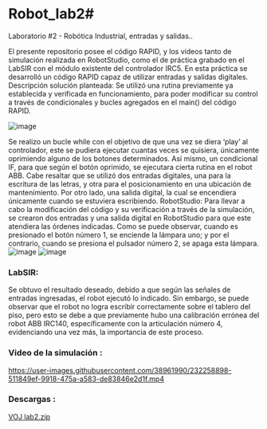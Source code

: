 # Robot_lab2#

Laboratorio #2 - Robótica Industrial, entradas y salidas..



El presente repositorio posee el código RAPID, y los videos tanto de simulación realizada en RobotStudio, como el de práctica grabado en el LabSIR con el módulo existente del controlador IRC5.
En esta práctica se desarrolló un código RAPID capaz de utilizar entradas y salidas digitales.
Descripción solución planteada:
Se utilizó una rutina previamente ya establecida y verificada en funcionamiento, para poder modificar su control a través de condicionales y bucles agregados en el main() del código RAPID.

![image](https://user-images.githubusercontent.com/38961990/232258807-1ea0dc32-c641-4e8f-9792-670f8fbd6e7f.png)


Se realizo un bucle while con el objetivo de que una vez se diera ‘play’ al controlador, este se pudiera ejecutar cuantas veces se quisiera, únicamente oprimiendo alguno de los botones determinados. Así mismo, un condicional IF, para que según el botón oprimido, se ejecutara cierta rutina en el robot ABB.
Cabe resaltar que se utilizó dos entradas digitales, una para la escritura de las letras, y otra para el posicionamiento en una ubicación de mantenimiento. Por otro lado, una salida digital, la cual se encendiera únicamente cuando se estuviera escribiendo. 
RobotStudio:
Para llevar a cabo la modificación del código y su verificación a través de la simulación, se crearon dos entradas y una salida digital en RobotStudio para que este atendiera las órdenes indicadas.
Como se puede observar, cuando es presionado el botón número 1, se enciende la lámpara uno; y por el contrario, cuando se presiona el pulsador número 2, se apaga esta lámpara.
![image](https://user-images.githubusercontent.com/38961990/232258814-3f6e343d-4efd-4725-a636-298bc2c48d75.png)
![image](https://user-images.githubusercontent.com/38961990/232258815-a4b6643c-7b26-4c53-a599-811335b521df.png)

###  LabSIR:
Se obtuvo el resultado deseado, debido a que según las señales de entradas ingresadas, el robot ejecutó lo indicado. Sin embargo, se puede observar que el robot no logra escribir correctamente sobre el tablero del piso, pero esto se debe a que previamente hubo una calibración errónea del robot ABB IRC140, específicamente con la articulación número 4, evidenciando una vez más, la importancia de este proceso. 


###  Video de la simulación :

https://user-images.githubusercontent.com/38961990/232258898-511849ef-9918-475a-a583-de83846e2d1f.mp4



###  Descargas :


[VOJ lab2.zip](https://github.com/jhoncale/Robot_lab2/files/11240911/VOJ.lab2.zip)

